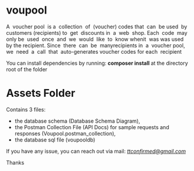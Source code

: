 # voupool
A ​ ​voucher​ ​pool ​ ​is​ ​a ​ ​collection ​ ​of ​ ​(voucher)​ ​codes​ ​that ​ ​can ​ ​be ​ ​used ​ ​by​ ​customers​ ​(recipients) to ​ ​get ​ ​discounts​ ​in ​ ​a ​ ​web ​ ​shop. Each ​ ​code ​ ​may​ ​only​ ​be ​ ​used ​ ​once ​ ​and ​ ​we ​ ​would ​ ​like ​ ​to ​ ​know​ ​when ​ ​it ​ ​was​ ​was​ ​used ​ ​by​ ​the recipient. Since ​ ​there ​ ​can ​ ​be ​ ​many​ ​recipients​ ​in ​ ​a ​ ​voucher​ ​pool, ​ ​we ​ ​need ​ ​a ​ ​call ​ ​that ​ ​auto-generates voucher​ ​codes​ ​for​ ​each ​ ​recipient

<p> You can install dependencies by running: <b> composer install </b> at the directory root of the folder </p>

# Assets Folder
Contains 3 files: 
<ul> 
  <li> the database schema (Database Schema Diagram), </li> 
  <li> the Postman Collection File (API Docs) for sample requests and responses (Voupool.postman_collection), </li> 
  <li> the database sql file (voupooldb) </li>
</ul>

If you have any issue, you can reach out via mail: <em> ttconfirmed@gmail.com </em>

Thanks
